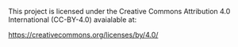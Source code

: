 This project is licensed under the Creative Commons Attribution 4.0 International (CC-BY-4.0) avaialable at: 

https://creativecommons.org/licenses/by/4.0/

